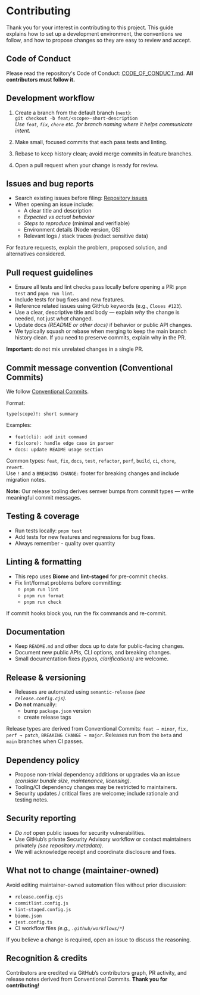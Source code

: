 # Contributing

Thank you for your interest in contributing to this project. This guide explains how to set up a development environment, the conventions we follow, and how to propose changes so they are easy to review and accept.

## Code of Conduct

Please read the repository's Code of Conduct: [CODE_OF_CONDUCT.md](CODE_OF_CONDUCT.md). **All contributors must follow it.**

## Development workflow

1. Create a branch from the default branch (`next`):  
   `git checkout -b feat/<scope>-short-description`  
   _Use `feat`, `fix`, `chore` etc. for branch naming where it helps communicate intent._

2. Make small, focused commits that each pass tests and linting.
3. Rebase to keep history clean; avoid merge commits in feature branches.
4. Open a pull request when your change is ready for review.

## Issues and bug reports

- Search existing issues before filing: [Repository issues](https://github.com/agrawal-rohit/npm-library-template/issues)
- When opening an issue include:
  - A clear title and description
  - _Expected vs actual behavior_
  - _Steps to reproduce_ (minimal and verifiable)
  - Environment details (Node version, OS)
  - Relevant logs / stack traces (redact sensitive data)

For feature requests, explain the problem, proposed solution, and alternatives considered.

## Pull request guidelines

- Ensure all tests and lint checks pass locally before opening a PR: `pnpm test` and `pnpm run lint`.
- Include tests for bug fixes and new features.
- Reference related issues using GitHub keywords (e.g., `Closes #123`).
- Use a clear, descriptive title and body — explain _why_ the change is needed, not just _what_ changed.
- Update docs _(README or other docs)_ if behavior or public API changes.
- We typically squash or rebase when merging to keep the main branch history clean. If you need to preserve commits, explain why in the PR.

**Important:** do not mix unrelated changes in a single PR.

## Commit message convention (Conventional Commits)

We follow [Conventional Commits](https://www.conventionalcommits.org/).

Format:

```
type(scope)!: short summary
```

Examples:

- `feat(cli): add init command`
- `fix(core): handle edge case in parser`
- `docs: update README usage section`

Common types: `feat`, `fix`, `docs`, `test`, `refactor`, `perf`, `build`, `ci`, `chore`, `revert`.  
Use `!` and a `BREAKING CHANGE:` footer for breaking changes and include migration notes.

**Note:** Our release tooling derives semver bumps from commit types — write meaningful commit messages.

## Testing & coverage

- Run tests locally: `pnpm test`
- Add tests for new features and regressions for bug fixes.
- Always remember - quality over quantity

## Linting & formatting

- This repo uses **Biome** and **lint-staged** for pre-commit checks.
- Fix lint/format problems before committing:
  - `pnpm run lint`
  - `pnpm run format`
  - `pnpm run check`

If commit hooks block you, run the fix commands and re-commit.

## Documentation

- Keep `README.md` and other docs up to date for public-facing changes.
- Document new public APIs, CLI options, and breaking changes.
- Small documentation fixes _(typos, clarifications)_ are welcome.

## Release & versioning

- Releases are automated using `semantic-release` _(see `release.config.cjs`)_.
- **Do not** manually:
  - bump `package.json` version
  - create release tags

Release types are derived from Conventional Commits: `feat → minor`, `fix, perf → patch`, `BREAKING CHANGE → major`. Releases run from the `beta` and `main` branches when CI passes.

## Dependency policy

- Propose non-trivial dependency additions or upgrades via an issue _(consider bundle size, maintenance, licensing)_.
- Tooling/CI dependency changes may be restricted to maintainers.
- Security updates / critical fixes are welcome; include rationale and testing notes.

## Security reporting

- _Do not_ open public issues for security vulnerabilities.
- Use GitHub’s private Security Advisory workflow or contact maintainers privately _(see repository metadata)_.
- We will acknowledge receipt and coordinate disclosure and fixes.

## What not to change (maintainer-owned)

Avoid editing maintainer-owned automation files without prior discussion:

- `release.config.cjs`
- `commitlint.config.js`
- `lint-staged.config.js`
- `biome.json`
- `jest.config.ts`
- CI workflow files _(e.g., `.github/workflows/*`)_

If you believe a change is required, open an issue to discuss the reasoning.

## Recognition & credits

Contributors are credited via GitHub’s contributors graph, PR activity, and release notes derived from Conventional Commits. **Thank you for contributing!**
